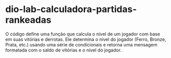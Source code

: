 # dio-lab-calculadora-partidas-rankeadas
O código define uma função que calcula o nível de um jogador com base em suas vitórias e derrotas. Ele determina o nível do jogador (Ferro, Bronze, Prata, etc.) usando uma série de condicionais e retorna uma mensagem formatada com o saldo de vitórias e o nível do jogador.
